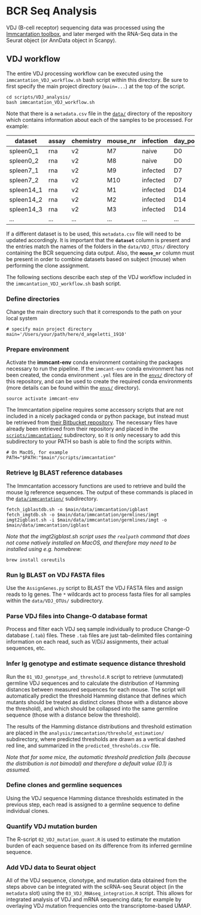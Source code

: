 # BCR Seq Analysis

VDJ (B-cell receptor) sequencing data was processed using the [Immcantation toolbox](https://immcantation.readthedocs.io/en/stable/), and later merged with the RNA-Seq data in the Seurat object (or AnnData object in Scanpy).

## VDJ workflow

The entire VDJ processing workflow can be executed using the `immcantation_VDJ_workflow.sh` bash script within this directory. Be sure to first specify the main project directory (`main=...`) at the top of the script.

```
cd scripts/VDJ_analysis/
bash immcantation_VDJ_workflow.sh
```

Note that there is a `metadata.csv` file in the [`data/`](../../data) directory of the repository which contains information about each of the samples to be processed. For example:

| dataset | assay | chemistry | mouse_nr | infection | day_post_infection | organ | organ_day |
| ------- | ----- | --------- | -------- | --------- | ------------------ | ----- |---------- |
| spleen0_1 | rna | v2 | M7 | naive | D0 | spleen | spleen0 |
| spleen0_2 | rna | v2 | M8 | naive | D0 | spleen | spleen0 |
| spleen7_1 | rna | v2 | M9 | infected | D7 | spleen | spleen7 |
| spleen7_2 | rna | v2 | M10 | infected | D7 | spleen | spleen7 |
| spleen14_1 | rna | v2 | M1 | infected | D14 | spleen | spleen14 |
| spleen14_2 | rna | v2 | M2 | infected | D14 | spleen | spleen14 |
| spleen14_3 | rna | v2 | M3 | infected | D14 | spleen | spleen14 |
| ... | ... | ... | ... | ... | ... | ... | ... |

If a different dataset is to be used, this `metadata.csv` file will need to be updated accordingly. It is important that the **`dataset`** column is present and the entries match the names of the folders in the `data/VDJ_OTUs/` directory containing the BCR sequencing data output. Also, the **`mouse_nr`** column must be present in order to combine datasets based on subject (mouse) when performing the clone assignment.

The following sections describe each step of the VDJ workflow included in the `immcantation_VDJ_workflow.sh` bash script.


### Define directories

Change the main directory such that it corresponds to the path on your local system

```
# specify main project directory
main='/Users/your/path/here/d_angeletti_1910'
```

### Prepare environment

Activate the **immcant-env** conda environment containing the packages necessary to run the pipeline. If the `immcant-env` conda environment has not been created, the conda environment `.yml` files are in the [`envs/`](../../envs) directory of this repository, and can be used to create the required conda environments (more details can be found within the [`envs/`](../../envs) directory).

```
source activate immcant-env
```

The Immcantation pipeline requires some accessory scripts that are not included in a nicely packaged conda or python package, but instead must be retrieved from [their Bitbucket repository](https://bitbucket.org/kleinstein/immcantation/src/master/scripts/). The necessary files have already been retrieved from their repository and placed in the [`scripts/immcantation/`](../immcantation) subdirectory, so it is only necessary to add this subdirectory to your PATH so bash is able to find the scripts within.

```
# On MacOS, for example
PATH="$PATH:"$main"/scripts/immcantation"
```


### Retrieve Ig BLAST reference databases

The Immcantation accessory functions are used to retrieve and build the mouse Ig reference sequences. The output of these commands is placed in the [`data/immcantation/`](../../data/immcantation) subdirectory.

```
fetch_igblastdb.sh -o $main/data/immcantation/igblast
fetch_imgtdb.sh -o $main/data/immcantation/germlines/imgt
imgt2igblast.sh -i $main/data/immcantation/germlines/imgt -o $main/data/immcantation/igblast
```

*Note that the imgt2igblast.sh script uses the `realpath` command that does not come natively installed on MacOS, and therefore may need to be installed using e.g. homebrew:*

```
brew install coreutils
```

### Run Ig BLAST on VDJ FASTA files

Use the `AssignGenes.py` script to BLAST the VDJ FASTA files and assign reads to Ig genes. The `*` wildcards act to process fasta files for all samples within the `data/VDJ_OTUs/` subdirectory.


### Parse VDJ files into Change-O database format

Process and filter each VDJ seq sample individually to produce Change-O database (`.tab`) files. These `.tab` files are just tab-delimited files containing information on each read, such as V/D/J assignments, their actual sequences, etc.


### Infer Ig genotype and estimate sequence distance threshold

Run the `01_VDJ_genotype_and_threshold.R` script to retrieve (unmutated) germline VDJ sequences and to calculate the distribution of Hamming distances between measured sequences for each mouse. The script will automatically predict the threshold Hamming distance that defines which mutants should be treated as distinct clones (those with a distance above the threshold), and which should be collapsed into the same germline sequence (those with a distance below the threshold).

The results of the Hamming distance distributions and threshold estimation are placed in the `analysis/immcantation/threshold_estimation/` subdirectory, where predicted thresholds are drawn as a vertical dashed red line, and summarized in the `predicted_thresholds.csv` file.

*Note that for some mice, the automatic threshold prediction fails (because the distribution is not bimodal) and therefore a default value (0.1) is assumed.*


### Define clones and germline sequences

Using the VDJ sequence Hamming distance thresholds estimated in the previous step, each read is assigned to a germline sequence to define individual clones.


### Quantify VDJ mutation burden

The R-script `02_VDJ_mutation_quant.R` is used to estimate the mutation burden of each sequence based on its difference from its inferred germline sequence.


### Add VDJ data to Seurat object

All of the VDJ sequence, clonotype, and mutation data obtained from the steps above can be integrated with the scRNA-seq Seurat object (in the `metadata` slot) using the `03_VDJ_RNAseq_integration.R` script. This allows for integrated analysis of VDJ and mRNA sequencing data; for example by overlaying VDJ mutation frequencies onto the transcriptome-based UMAP.







